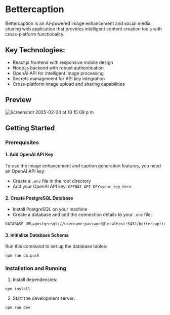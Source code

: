 # Bettercaption

Bettercaption is an AI-powered image enhancement and social media sharing web application that provides intelligent content creation tools with cross-platform functionality.

## Key Technologies:
- React.js frontend with responsive mobile design
- Node.js backend with robust authentication
- OpenAI API for intelligent image processing
- Secrets management for API key integration
- Cross-platform image upload and sharing capabilities

## Preview

![Screenshot 2025-02-24 at 10 15 09 p m](https://github.com/user-attachments/assets/9adf7237-652f-4b0b-8be4-23bb4cb245d5)

## Getting Started

### Prerequisites

#### 1. Add OpenAI API Key
To use the image enhancement and caption generation features, you need an OpenAI API key:

- Create a `.env` file in the root directory
- Add your OpenAI API key: `OPENAI_API_KEY=your_key_here`

#### 2. Create PostgreSQL Database

- Install PostgreSQL on your machine
- Create a database and add the connection details to your `.env` file:
```
DATABASE_URL=postgresql://username:password@localhost:5432/bettercaption
```

#### 3. Initialize Database Schema
Run this command to set up the database tables:
```
npm run db:push
```

### Installation and Running

1. Install dependencies:
```
npm install
```

2. Start the development server:
```
npm run dev
```
